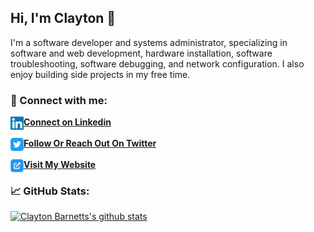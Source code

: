 ## Hi, I'm Clayton 👋
I'm a software developer and systems administrator, specializing in software and web development, hardware installation, software troubleshooting, software debugging, and network configuration. I also enjoy building side projects in my free time.

### 🤝 Connect with me:
<a href="https://www.linkedin.com/in/clayton-barnett2020/">
  <img align="left" src="https://github.com/cbarnett427/cbarnett427/blob/main/images/linkedin.svg" alt=”Clayton Barnett | LinkedIn” width="21px"/>
  <b>Connect on Linkedin</b></a><br/><br/>
  
<a href="https://twitter.com/cbarnett427/">
  <img align="left" src="https://github.com/cbarnett427/cbarnett427/blob/main/images/twitter-square.png" alt=”Clayton Barnett | Twitter” width="21px"/>
<b>Follow Or Reach Out On Twitter</b></a><br/><br/>

<a href="https://www.claytonbarnett.com/">
  <img align="left" src="https://github.com/cbarnett427/cbarnett427/blob/main/images/website.png" alt=”Clayton Barnett | Twitter” width="21px"/>
<b>Visit My Website</b></a><br/>

### 📈 GitHub Stats:
[![Clayton Barnetts's github stats](https://github-readme-stats.vercel.app/api?username=cbarnett427&count_private=true&show_icons=true&hide=contribs,issues)](https://github.com/anuraghazra/github-readme-stats)
